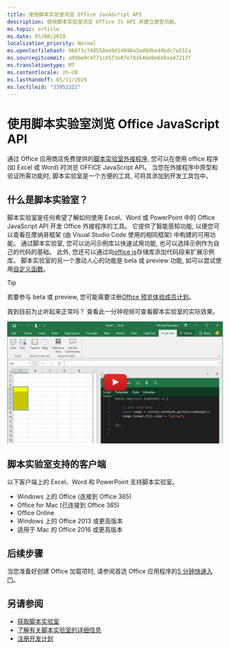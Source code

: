 ```yaml
---
title: 使用脚本实验室浏览 Office JavaScript API
description: 使用脚本实验室浏览 Office JS API 并建立原型功能。
ms.topic: article
ms.date: 05/08/2019
localization_priority: Normal
ms.openlocfilehash: 968f1c748558ee0d14898a3ad0dbe44bdc7a532a
ms.sourcegitcommit: a99be9c4771c45f3e07e781646e0e649aa47213f
ms.translationtype: MT
ms.contentlocale: zh-CN
ms.lasthandoff: 05/11/2019
ms.locfileid: "33952222"
---
```

# <a name="explore-office-javascript-api-using-script-lab"></a>使用脚本实验室浏览 Office JavaScript API

通过 Office 应用商店免费提供的[脚本实验室外接程序](https://store.office.com/app.aspx?assetid=WA104380862), 您可以在使用 office 程序 (如 Excel 或 Word) 时浏览 OFFICE JavaScript API。 当您在外接程序中原型和验证所需功能时, 脚本实验室是一个方便的工具, 可将其添加到开发工具包中。

## <a name="what-is-script-lab"></a>什么是脚本实验室？

脚本实验室是任何希望了解如何使用 Excel、Word 或 PowerPoint 中的 Office JavaScript API 开发 Office 外接程序的工具。 它提供了智能感知功能, 以便您可以查看在摩纳哥框架 (由 Visual Studio Code 使用的相同框架) 中构建的可用功能。 通过脚本实验室, 您可以访问示例库以快速试用功能, 也可以选择示例作为自己的代码的基础。 此外, 您还可以通过向[office js](https://github.com/OfficeDev/office-js-snippets#office-js-snippets)存储库添加代码段来扩展示例库。 脚本实验室的另一个激动人心的功能是 beta 或 preview 功能, 如可以尝试使用[自定义函数](/office/dev/add-ins/excel/custom-functions-overview)。

> [!TIP]
> 若要参与 beta 或 preview, 您可能需要注册[Office 预览体验成员计划](https://products.office.com/office-insider)。

我到目前为止听起来正常吗？ 查看此一分钟视频可查看脚本实验室的实际效果。

[![显示在 Excel、Word 和 PowerPoint Online 中运行的脚本实验室的预览视频。](../images/screenshot-wide-youtube.png '脚本实验室预览视频')](https://aka.ms/scriptlabvideo)

## <a name="script-lab-supported-clients"></a>脚本实验室支持的客户端

以下客户端上的 Excel、Word 和 PowerPoint 支持脚本实验室。

- Windows 上的 Office (连接到 Office 365)
- Office for Mac (已连接到 Office 365)
- Office Online
- Windows 上的 Office 2013 或更高版本
- 适用于 Mac 的 Office 2016 或更高版本

## <a name="next-steps"></a>后续步骤

当您准备好创建 Office 加载项时, 请参阅首选 Office 应用程序的[5 分钟快速入门](/office/dev/add-ins/#5-minute-quick-starts)。

## <a name="see-also"></a>另请参阅

- [获取脚本实验室](https://store.office.com/app.aspx?assetid=WA104380862)
- [了解有关脚本实验室的详细信息](https://github.com/OfficeDev/script-lab#script-lab-a-microsoft-garage-project)
- [注册开发计划](https://developer.microsoft.com/office/dev-program)
